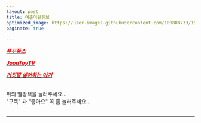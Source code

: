 ```yaml
---
layout: post
title: 여준이유튜브
optimized_image: https://user-images.githubusercontent.com/100888733/156873484-bf667bcc-422b-4dca-9f1e-b541413f6cac.jpg
paginate: true

---
```

[<span style="color:red">***쮸꾸쮼스***</span>](https://www.youtube.com/channel/UC5bT5CtBSQSKqWc8ql80mMw)<br>

[<span style="color:red">***JoonToyTV***</span>](https://www.youtube.com/channel/UCqDhExWzmCZf09k6Tz5UKQA)<br>

[<span style="color:red">***거짓말 싫어하는 아기***</span>](https://www.youtube.com/watch?v=VScavTrT2rA)<br> <br>

위의 빨강색을 눌러주세요...<br>
"구독" 과 "좋아요" 꼭 좀 눌러주세요...<br> <br>

---


